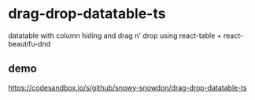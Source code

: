 # drag-drop-datatable-ts
datatable with column hiding and drag n' drop using react-table + react-beautifu-dnd
## demo
https://codesandbox.io/s/github/snowy-snowdon/drag-drop-datatable-ts
